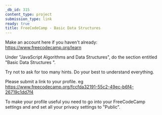 ```yaml
---
_db_id: 315
content_type: project
submission_type: link
ready: true
title: FreeCodeCamp - Basic Data Structures
---
```


Make an account here if you haven't already: https://www.freecodecamp.org/learn

Under "JavaScript Algorithms and Data Structures", do the section entitled "Basic Data Structures ".

Try not to ask for too many hints. Do your best to understand everything.

Please submit a link to your profile. eg https://www.freecodecamp.org/fccfda32191-55c2-49ec-b6f4-26719c1dd7f4

To make your profile useful you need to go into your FreeCodeCamp settings and and set all your privacy settings to "Public".